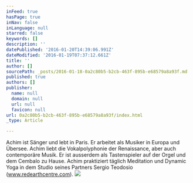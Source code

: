 ```yaml
---
inFeed: true
hasPage: true
inNav: false
inLanguage: null
starred: false
keywords: []
description: ''
datePublished: '2016-01-20T14:39:06.991Z'
dateModified: '2016-01-19T07:37:12.661Z'
title: ''
author: []
sourcePath: _posts/2016-01-18-0a2c80b5-b2cb-463f-895b-e68579a8a93f.md
published: true
authors: []
publisher:
  name: null
  domain: null
  url: null
  favicon: null
url: 0a2c80b5-b2cb-463f-895b-e68579a8a93f/index.html
_type: Article

---
```

Achim ist Sänger und lebt in Paris. Er arbeitet als Musiker in Europa und Übersee. Achim liebt die Vokalpolyphonie der Renaissance, aber auch contemporäre Musik. Er ist ausserdem als Tastenspieler auf der Orgel und dem Cembalo zu Hause. Achim praktiziert täglich Meditation und Dynamic Yoga in dem Studio seines Partners Sergio Teodosio (www.redearthcentre.com).
![](https://the-grid-user-content.s3-us-west-2.amazonaws.com/b9acc43f-f383-4283-a9eb-fe0c9c3bf4ac.jpg)